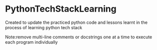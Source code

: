 # PythonTechStackLearning
Created to update the practiced python code and lessons learnt in the process of learning python tech stack

Note:remove multi-line comments or docstrings one at a time to execute each program individually
